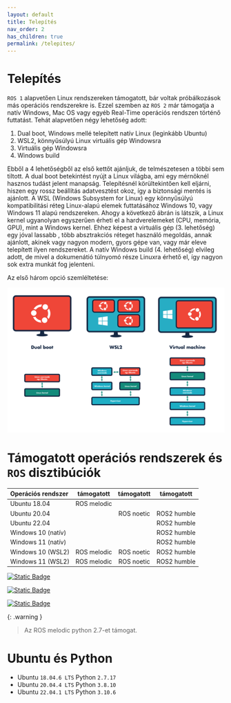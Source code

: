 ```yaml
---
layout: default
title: Telepítés
nav_order: 2
has_children: true
permalink: /telepites/
---
```


# Telepítés

`ROS 1` alapvetően Linux rendszereken támogatott, bár voltak próbálkozások más operációs rendszerekre is. Ezzel szemben az `ROS 2` már támogatja a natív Windows, Mac OS vagy egyéb Real-Time operációs rendszen történő futtatást. Tehát alapvetően négy lehetőség adott:
1. Dual boot, Windows mellé telepített natív Linux (leginkább Ubuntu)
2. WSL2, könnyűsúlyú Linux virtuális gép Windowsra
3. Virtuális gép Windowsra
4. Windows build

Ebből a 4 lehetőségből az első kettőt ajánljuk, de telmészetesen a többi sem tiltott. A dual boot betekintést nyújt a Linux világba, ami egy mérnöknél hasznos tudást jelent manapság. Telepítésnél körültekintően kell eljárni, hiszen egy rossz beállítás adatvesztést okoz, így a biztonsági mentés is ajánlott. A WSL (Windows Subsystem for Linux) egy könnyűsúlyú kompatibilitási réteg Linux-alapú elemek futtatásához Windows 10, vagy Windows 11 alapú rendszereken. Ahogy a következő ábrán is látszik, a Linux kernel ugyanolyan egyszerűen érheti el a hardverelemeket (CPU, memória, GPU), mint a Windows kernel. Ehhez képest a virtuális gép (3. lehetőség) egy jóval lassabb , több absztrakciós réteget használó megoldás, annak ajánlott, akinek vagy nagyon modern, gyors gépe van, vagy már eleve telepített ilyen rendszereket. A natív Windows build (4. lehetőség) elvileg adott, de mivel a dokumenátió túlnyomó része Linuxra érhető el, így nagyon sok extra munkát fog jelenteni.

Az első három opció szemléltetése:

![wsl áttekintés](wsl_overview01.svg)

# Támogatott operációs rendszerek és `ROS` disztibúciók 

| Operációs rendszer| támogatott | támogatott | támogatott |
|:---|:---:|:---:|:---: |
| Ubuntu 18.04  | ROS melodic |  | |
| Ubuntu 20.04  |  | ROS noetic | ROS2 humble|
| Ubuntu 22.04  |  |  | ROS2 humble|
| Windows 10 (natív)| |  | ROS2 humble|
| Windows 11 (natív)| |  | ROS2 humble|
| Windows 10 (WSL2)|ROS melodic  | ROS noetic | ROS2 humble|
| Windows 11 (WSL2)|ROS melodic | ROS noetic | ROS2 humble|



[![Static Badge](https://img.shields.io/badge/ROS_1-Melodic-ef4638)](https://docs.ros.org/en/humble/)

[![Static Badge](https://img.shields.io/badge/ROS_1-Noetic-ef4638)](https://docs.ros.org/en/humble/)

[![Static Badge](https://img.shields.io/badge/ROS_2-Humble-34aec5)](https://docs.ros.org/en/humble/)


{: .warning }
> Az ROS melodic python 2.7-et támogat.

# Ubuntu és Python

- Ubuntu `18.04.6 LTS` Python `2.7.17`
- Ubuntu `20.04.4 LTS` Python `3.8.10`
- Ubuntu `22.04.1 LTS` Python `3.10.6`
